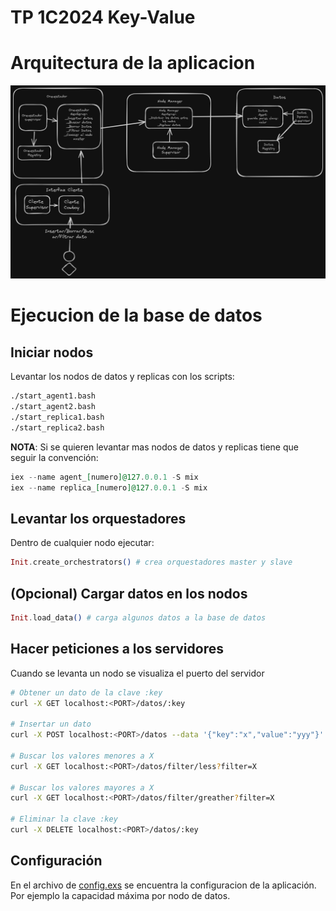 # TP 1C2024 Key-Value

# Arquitectura de la aplicacion
![Arquitectura](./diagrama%20arquitectura.png)

# Ejecucion de la base de datos
## Iniciar nodos
Levantar los nodos de datos y replicas con los scripts:
```bash
./start_agent1.bash
./start_agent2.bash
./start_replica1.bash
./start_replica2.bash
```

**NOTA**: Si se quieren levantar mas nodos de datos y replicas tiene que seguir la convención:
```elixir
iex --name agent_[numero]@127.0.0.1 -S mix
iex --name replica_[numero]@127.0.0.1 -S mix
```

## Levantar los orquestadores
Dentro de cualquier nodo ejecutar:
```elixir
Init.create_orchestrators() # crea orquestadores master y slave
```

## (Opcional) Cargar datos en los nodos
```elixir
Init.load_data() # carga algunos datos a la base de datos
```

## Hacer peticiones a los servidores
Cuando se levanta un nodo se visualiza el puerto del servidor

```bash
# Obtener un dato de la clave :key
curl -X GET localhost:<PORT>/datos/:key

# Insertar un dato
curl -X POST localhost:<PORT>/datos --data '{"key":"x","value":"yyy"}'

# Buscar los valores menores a X
curl -X GET localhost:<PORT>/datos/filter/less?filter=X

# Buscar los valores mayores a X
curl -X GET localhost:<PORT>/datos/filter/greather?filter=X

# Eliminar la clave :key
curl -X DELETE localhost:<PORT>/datos/:key
```

## Configuración
En el archivo de [config.exs](config/config.exs) se encuentra la configuracion de la aplicación. Por ejemplo la capacidad máxima por nodo de datos.
